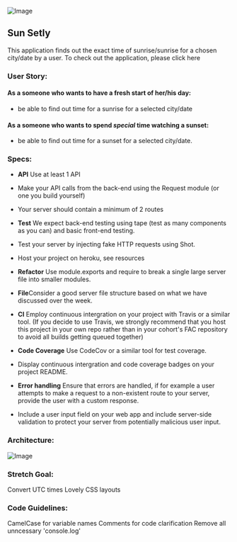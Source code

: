 ![Image](https://api.monosnap.com/rpc/file/download?id=qvQ4RXilpamDt6abtIe0N8SM0x8WwH)

## Sun Setly
This application finds out the exact time of sunrise/sunrise for a chosen city/date by a user. To check out the application, please click here


### User Story:
#### As a someone who wants to have a fresh start of her/his day:

+ be able to find out time for a sunrise for a selected city/date

#### As a someone who wants to spend *special* time watching a sunset:
+ be able to find out time for a sunset for a selected city/date.


### Specs:
+ **API** Use at least 1 API

+ Make your API calls from the back-end using the Request module (or one you build yourself)

+ Your server should contain a minimum of 2 routes

+ **Test** We expect back-end testing using tape (test as many components as you can) and basic front-end testing.

+ Test your server by injecting fake HTTP requests using Shot.

+ Host your project on heroku, see resources

+ **Refactor** Use module.exports and require to break a single large server file into smaller modules.

+ **File**Consider a good server file structure based on what we have discussed over the week.

+ **CI** Employ continuous intergration on your project with Travis or a similar tool. (If you decide to use Travis, we strongly recommend that you host this project in your own repo rather than in your cohort's FAC repository to avoid all builds getting queued together)

+ **Code Coverage** Use CodeCov or a similar tool for test coverage.

+ Display continuous intergration and code coverage badges on your project README.

+ **Error handling** Ensure that errors are handled, if for example a user attempts to make a request to a non-existent route to your server, provide the user with a custom response.

+ Include a user input field on your web app and include server-side validation to protect your server from potentially malicious user input.

### Architecture:
![Image](https://api.monosnap.com/rpc/file/download?id=poimBxlDAyMOC4JQnHcLB7evjmsKZE)

### Stretch Goal:

Convert UTC times 
Lovely CSS layouts


### Code Guidelines:

CamelCase for variable names
Comments for code clarification
Remove all unncessary 'console.log'
